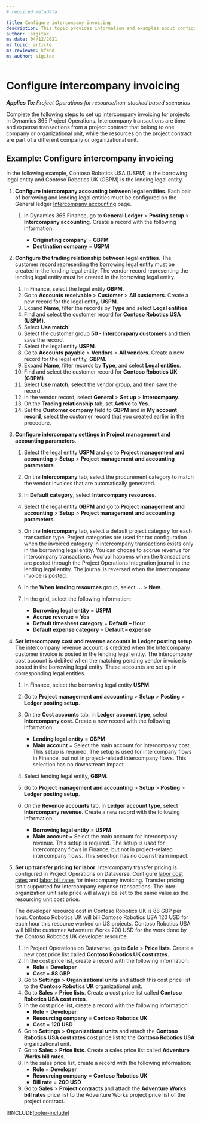 ```yaml
---
# required metadata

title: Configure intercompany invoicing
description: This topic provides information and examples about configuring intercompany invoicing for projects.
author:  sigitac
ms.date: 04/12/2021 
ms.topic: article
ms.reviewer: kfend
ms.author: sigitac
---
```


# Configure intercompany invoicing

_**Applies To:** Project Operations for resource/non-stocked based scenarios_

Complete the following steps to set up intercompany invoicing for projects in Dynamics 365 Project Operations. Intercompany transactions are time and expense transactions from a project contract that belong to one company or organizational unit, while the resources on the project contract are part of a different company or organizational unit.

## Example: Configure intercompany invoicing

In the following example, Contoso Robotics USA (USPM) is the borrowing legal entity and Contoso Robotics UK (GBPM) is the lending legal entity. 

1. **Configure intercompany accounting between legal entities**. Each pair of borrowing and lending legal entities must be configured on the General ledger [Intercompany accounting](/dynamics365/finance/general-ledger/intercompany-accounting-setup) page.
    
    1. In Dynamics 365 Finance, go to **General Ledger** > **Posting setup** > **Intercompany accounting**. Create a record with the following information:

        - **Originating company** = **GBPM**
        - **Destination company** = **USPM**

2. **Configure the trading relationship between legal entities**. The customer record representing the borrowing legal entity must be created in the lending legal entity. The vendor record representing the lending legal entity must be created in the borrowing legal entity.

     1. In Finance, select the legal entity **GBPM**.
     2. Go to **Accounts receivable** > **Customer** > **All customers**. Create a new record for the legal entity, **USPM**.
     3. Expand **Name**, filter the records by **Type** and select **Legal entities**. 
     4. Find and select the customer record for **Contoso Robotics USA (USPM)**.
     5. Select **Use match**. 
     6. Select the customer group **50 - Intercompany customers** and then save the record.
     7. Select the legal entity **USPM**.
     8. Go to **Accounts payable** > **Vendors** > **All vendors**. Create a new record for the legal entity, **GBPM**.
     9. Expand **Name**, filter records by **Type**, and select **Legal entities**. 
     10. Find and select the customer record for **Contoso Robotics UK (GBPM)**.
     11. Select **Use match**, select the vendor group, and then save the record.
     12. In the vendor record, select **General** > **Set up** > **Intercompany**.
     13. On the **Trading relationship** tab, set **Active** to **Yes**.
     14. Set the **Customer company** field to **GBPM** and in **My account record**, select the customer record that you created earlier in the procedure.

3. **Configure intercompany settings in Project management and accounting parameters**. 

    1. Select the legal entity **USPM** and go to **Project management and accounting** > **Setup** > **Project management and accounting parameters**.
    2. On the **Intercompany** tab, select the procurement category to match the vendor invoices that are automatically generated.
    3. In **Default category**, select **Intercompany resources**.
    4. Select the legal entity **GBPM** and go to **Project management and accounting** > **Setup** > **Project management and accounting parameters**.
    5. On the **Intercompany** tab, select a default project category for each transaction type. Project categories are used for tax configuration when the invoiced category in intercompany transactions exists only in the borrowing legal entity. You can choose to accrue revenue for intercompany transactions. Accrual happens when the transactions are posted through the Project Operations Integration journal in the lending legal entity. The journal is reversed when the intercompany invoice is posted.
    6. In the **When lending resources** group, select **...** > **New**. 
    7. In the grid, select the following information:

          - **Borrowing legal entity** = **USPM**
          - **Accrue revenue** = **Yes**
          - **Default timesheet category** = **Default – Hour**
          - **Default expense category** = **Default – expense**

4. **Set intercompany cost and revenue accounts in Ledger posting setup**. The intercompany revenue account is credited when the Intercompany customer invoice is posted in the lending legal entity. The intercompany cost account is debited when the  matching pending vendor invoice is posted in the borrowing legal entity. These accounts are set up in corresponding legal entities. 
      
     1. In Finance, select the borrowing legal entity **USPM**. 
     2. Go to **Project management and accounting** > **Setup** > **Posting** > **Ledger posting setup**. 
     3. On the **Cost accounts** tab, in **Ledger account type**, select **Intercompany cost**. Create a new record with the following information:
      
        - **Lending legal entity** = **GBPM**
        - **Main account** = Select the main account for intercompany cost. This setup is required. The setup is used for intercompany flows in Finance, but not in project-related intercompany flows. This selection has no downstream impact. 
        
     4. Select lending legal entity, **GBPM**. 
     5. Go to **Project management and accounting** > **Setup** > **Posting** > **Ledger posting setup**. 
     6. On the **Revenue accounts** tab, in **Ledger account type**, select **Intercompany revenue**. Create a new record with the following information:

        - **Borrowing legal entity** = **USPM**
        - **Main account** = Select the main account for intercompany revenue. This setup is required. The setup is used for intercompany flows in Finance, but not in project-related intercompany flows. This selection has no downstream impact. 

5. **Set up transfer pricing for labor**. Intercompany transfer pricing is configured in Project Operations on Dataverse. Configure [labor cost rates](../pricing-costing/set-up-labor-cost-rate.md#transfer-pricing-and-costs-for-resources-outside-of-your-division-or-legal-entity) and [labor bill rates](../pricing-costing/set-up-labor-bill-rate.md#transfer-pricing-or-set-up-bill-rates-for-resources-from-other-organizational-units-or-divisions) for intercompany invoicing. Transfer pricing isn't supported for intercompany expense transactions. The inter-organization unit sale price will always be set to the same value as the resourcing unit cost price.

      The developer resource cost in Contoso Robotics UK is 88 GBP per hour. Contoso Robotics UK will bill Contoso Robotics USA 120 USD for each hour this resource worked on US projects. Contoso Robotics USA will bill the customer Adventure Works 200 USD for the work done by the Contoso Robotics UK developer resource.

      1. In Project Operations on Dataverse, go to **Sale** > **Price lists**. Create a new cost price list called **Contoso Robotics UK cost rates.** 
      2. In the cost price list, create a record with the following information:
         - **Role** = **Developer**
         - **Cost** = **88 GBP**
      3. Go to **Settings** > **Organizational units** and attach this cost price list to the **Contoso Robotics UK** organizational unit.
      4. Go to **Sales** > **Price lists**. Create a cost price list called **Contoso Robotics USA cost rates**. 
      5. In the cost price list, create a record with the following information:
          - **Role** = **Developer**
          - **Resourcing company** = **Contoso Robotics UK**
          - **Cost** = **120 USD**
      6. Go to **Settings** > **Organizational units** and attach the **Contoso Robotics USA cost rates** cost price list to the **Contoso Robotics USA** organizational unit.
      7. Go to **Sales** > **Price lists**. Create a sales price list called **Adventure Works bill rates**. 
      8. In the sales price list, create a record with the following information:
          - **Role** = **Developer**
          - **Resourcing company** = **Contoso Robotics UK**
          - **Bill rate** = **200 USD**
      9. Go to **Sales** > **Project contracts** and attach the **Adventure Works bill rates** price list to the Adventure Works project price list of the project contract.


[!INCLUDE[footer-include](../includes/footer-banner.md)]
